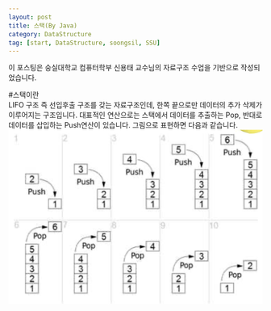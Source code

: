 ```yaml
---
layout: post
title: 스택(By Java)
category: DataStructure
tag: [start, DataStructure, soongsil, SSU]
---
```


이 포스팅은 숭실대학교 컴퓨터학부 신용태 교수님의 자료구조 수업을 기반으로 작성되었습니다.

#스택이란  
LIFO 구조 즉 선입후출 구조를 갖는 자료구조인데, 한쪽 끝으로만 데이터의 추가 삭제가 이루어지는 구조입니다.
대표적인 연산으로는 스택에서 데이터를 추출하는 Pop, 반대로 데이터를 삽입하는 Push연산이 있습니다.
그림으로 표현하면 다음과 같습니다.
![stack](/public/img/stack_img_1.png)
